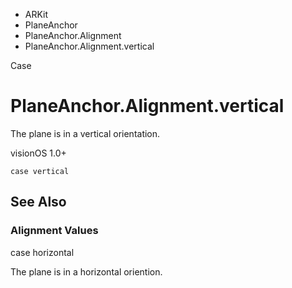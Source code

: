 

- ARKit
- PlaneAnchor
- PlaneAnchor.Alignment
-  PlaneAnchor.Alignment.vertical 

Case

# PlaneAnchor.Alignment.vertical

The plane is in a vertical orientation.

visionOS 1.0+

``` source
case vertical
```

## See Also

### Alignment Values

case horizontal

The plane is in a horizontal oriention.

